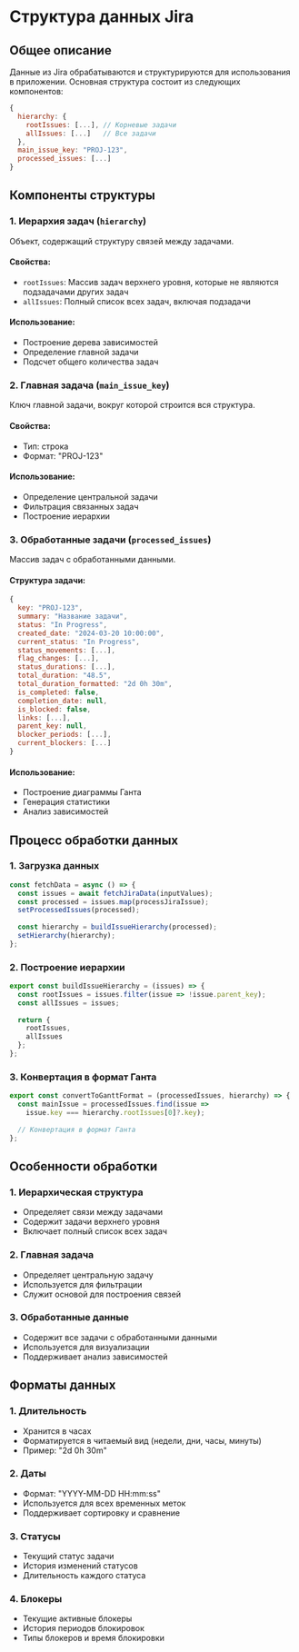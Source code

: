 # Структура данных Jira

## Общее описание

Данные из Jira обрабатываются и структурируются для использования в приложении. Основная структура состоит из следующих компонентов:

```javascript
{
  hierarchy: {
    rootIssues: [...], // Корневые задачи
    allIssues: [...]   // Все задачи
  },
  main_issue_key: "PROJ-123",
  processed_issues: [...]
}
```

## Компоненты структуры

### 1. Иерархия задач (`hierarchy`)

Объект, содержащий структуру связей между задачами.

#### Свойства:
- `rootIssues`: Массив задач верхнего уровня, которые не являются подзадачами других задач
- `allIssues`: Полный список всех задач, включая подзадачи

#### Использование:
- Построение дерева зависимостей
- Определение главной задачи
- Подсчет общего количества задач

### 2. Главная задача (`main_issue_key`)

Ключ главной задачи, вокруг которой строится вся структура.

#### Свойства:
- Тип: строка
- Формат: "PROJ-123"

#### Использование:
- Определение центральной задачи
- Фильтрация связанных задач
- Построение иерархии

### 3. Обработанные задачи (`processed_issues`)

Массив задач с обработанными данными.

#### Структура задачи:
```javascript
{
  key: "PROJ-123",
  summary: "Название задачи",
  status: "In Progress",
  created_date: "2024-03-20 10:00:00",
  current_status: "In Progress",
  status_movements: [...],
  flag_changes: [...],
  status_durations: [...],
  total_duration: "48.5",
  total_duration_formatted: "2d 0h 30m",
  is_completed: false,
  completion_date: null,
  is_blocked: false,
  links: [...],
  parent_key: null,
  blocker_periods: [...],
  current_blockers: [...]
}
```

#### Использование:
- Построение диаграммы Ганта
- Генерация статистики
- Анализ зависимостей

## Процесс обработки данных

### 1. Загрузка данных
```javascript
const fetchData = async () => {
  const issues = await fetchJiraData(inputValues);
  const processed = issues.map(processJiraIssue);
  setProcessedIssues(processed);
  
  const hierarchy = buildIssueHierarchy(processed);
  setHierarchy(hierarchy);
};
```

### 2. Построение иерархии
```javascript
export const buildIssueHierarchy = (issues) => {
  const rootIssues = issues.filter(issue => !issue.parent_key);
  const allIssues = issues;
  
  return {
    rootIssues,
    allIssues
  };
};
```

### 3. Конвертация в формат Ганта
```javascript
export const convertToGanttFormat = (processedIssues, hierarchy) => {
  const mainIssue = processedIssues.find(issue => 
    issue.key === hierarchy.rootIssues[0]?.key);
  
  // Конвертация в формат Ганта
};
```

## Особенности обработки

### 1. Иерархическая структура
- Определяет связи между задачами
- Содержит задачи верхнего уровня
- Включает полный список всех задач

### 2. Главная задача
- Определяет центральную задачу
- Используется для фильтрации
- Служит основой для построения связей

### 3. Обработанные данные
- Содержит все задачи с обработанными данными
- Используется для визуализации
- Поддерживает анализ зависимостей

## Форматы данных

### 1. Длительность
- Хранится в часах
- Форматируется в читаемый вид (недели, дни, часы, минуты)
- Пример: "2d 0h 30m"

### 2. Даты
- Формат: "YYYY-MM-DD HH:mm:ss"
- Используется для всех временных меток
- Поддерживает сортировку и сравнение

### 3. Статусы
- Текущий статус задачи
- История изменений статусов
- Длительность каждого статуса

### 4. Блокеры
- Текущие активные блокеры
- История периодов блокировок
- Типы блокеров и время блокировки 